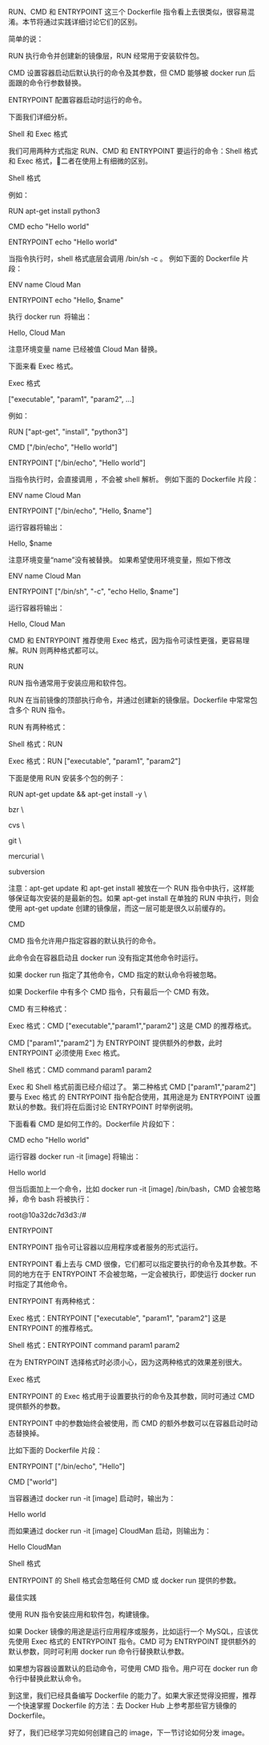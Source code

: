 RUN、CMD 和 ENTRYPOINT 这三个 Dockerfile 指令看上去很类似，很容易混淆。本节将通过实践详细讨论它们的区别。

简单的说：

RUN 执行命令并创建新的镜像层，RUN 经常用于安装软件包。

CMD 设置容器启动后默认执行的命令及其参数，但 CMD 能够被 docker run 后面跟的命令行参数替换。

ENTRYPOINT 配置容器启动时运行的命令。

下面我们详细分析。

Shell 和 Exec 格式

我们可用两种方式指定 RUN、CMD 和 ENTRYPOINT 要运行的命令：Shell 格式和 Exec 格式，二者在使用上有细微的区别。

Shell 格式

<instruction> <command>


例如：

RUN apt-get install python3  

CMD echo "Hello world"  

ENTRYPOINT echo "Hello world" 


当指令执行时，shell 格式底层会调用 /bin/sh -c <command> 。
例如下面的 Dockerfile 片段：

ENV name Cloud Man  

ENTRYPOINT echo "Hello, $name" 


执行 docker run <image> 将输出：

Hello, Cloud Man

 

注意环境变量 name 已经被值 Cloud Man 替换。

下面来看 Exec 格式。

Exec 格式

<instruction> ["executable", "param1", "param2", ...]

 

例如：

RUN ["apt-get", "install", "python3"]  

CMD ["/bin/echo", "Hello world"]  

ENTRYPOINT ["/bin/echo", "Hello world"]

 

当指令执行时，会直接调用 <command>，不会被 shell 解析。
例如下面的 Dockerfile 片段：

ENV name Cloud Man  

ENTRYPOINT ["/bin/echo", "Hello, $name"]

 

运行容器将输出：

Hello, $name

 

注意环境变量“name”没有被替换。
如果希望使用环境变量，照如下修改

ENV name Cloud Man  

ENTRYPOINT ["/bin/sh", "-c", "echo Hello, $name"]

 

运行容器将输出：

Hello, Cloud Man

 

CMD 和 ENTRYPOINT 推荐使用 Exec 格式，因为指令可读性更强，更容易理解。RUN 则两种格式都可以。

RUN

RUN 指令通常用于安装应用和软件包。

RUN 在当前镜像的顶部执行命令，并通过创建新的镜像层。Dockerfile 中常常包含多个 RUN 指令。

RUN 有两种格式：

Shell 格式：RUN

Exec 格式：RUN ["executable", "param1", "param2"]

下面是使用 RUN 安装多个包的例子：

RUN apt-get update && apt-get install -y \  

 bzr \

 cvs \

 git \

 mercurial \

 subversion

 

注意：apt-get update 和 apt-get install 被放在一个 RUN 指令中执行，这样能够保证每次安装的是最新的包。如果 apt-get install 在单独的 RUN 中执行，则会使用 apt-get update 创建的镜像层，而这一层可能是很久以前缓存的。

CMD

CMD 指令允许用户指定容器的默认执行的命令。

此命令会在容器启动且 docker run 没有指定其他命令时运行。

如果 docker run 指定了其他命令，CMD 指定的默认命令将被忽略。

如果 Dockerfile 中有多个 CMD 指令，只有最后一个 CMD 有效。

CMD 有三种格式：

Exec 格式：CMD ["executable","param1","param2"]
这是 CMD 的推荐格式。

CMD ["param1","param2"] 为 ENTRYPOINT 提供额外的参数，此时 ENTRYPOINT 必须使用 Exec 格式。

Shell 格式：CMD command param1 param2

Exec 和 Shell 格式前面已经介绍过了。
第二种格式 CMD ["param1","param2"] 要与 Exec 格式 的 ENTRYPOINT 指令配合使用，其用途是为 ENTRYPOINT 设置默认的参数。我们将在后面讨论 ENTRYPOINT 时举例说明。

下面看看 CMD 是如何工作的。Dockerfile 片段如下：

CMD echo "Hello world"

 

运行容器 docker run -it [image] 将输出：

Hello world

 

但当后面加上一个命令，比如 docker run -it [image] /bin/bash，CMD 会被忽略掉，命令 bash 将被执行：

root@10a32dc7d3d3:/#

 

ENTRYPOINT

ENTRYPOINT 指令可让容器以应用程序或者服务的形式运行。

ENTRYPOINT 看上去与 CMD 很像，它们都可以指定要执行的命令及其参数。不同的地方在于 ENTRYPOINT 不会被忽略，一定会被执行，即使运行 docker run 时指定了其他命令。

ENTRYPOINT 有两种格式：

Exec 格式：ENTRYPOINT ["executable", "param1", "param2"] 这是 ENTRYPOINT 的推荐格式。

Shell 格式：ENTRYPOINT command param1 param2

在为 ENTRYPOINT 选择格式时必须小心，因为这两种格式的效果差别很大。

Exec 格式

ENTRYPOINT 的 Exec 格式用于设置要执行的命令及其参数，同时可通过 CMD 提供额外的参数。

ENTRYPOINT 中的参数始终会被使用，而 CMD 的额外参数可以在容器启动时动态替换掉。

比如下面的 Dockerfile 片段：

ENTRYPOINT ["/bin/echo", "Hello"]  

CMD ["world"]

 

当容器通过 docker run -it [image] 启动时，输出为：

Hello world

 

而如果通过 docker run -it [image] CloudMan 启动，则输出为：

Hello CloudMan

 

Shell 格式

ENTRYPOINT 的 Shell 格式会忽略任何 CMD 或 docker run 提供的参数。

最佳实践

使用 RUN 指令安装应用和软件包，构建镜像。

如果 Docker 镜像的用途是运行应用程序或服务，比如运行一个 MySQL，应该优先使用 Exec 格式的 ENTRYPOINT 指令。CMD 可为 ENTRYPOINT 提供额外的默认参数，同时可利用 docker run 命令行替换默认参数。

如果想为容器设置默认的启动命令，可使用 CMD 指令。用户可在 docker run 命令行中替换此默认命令。

到这里，我们已经具备编写 Dockerfile 的能力了。如果大家还觉得没把握，推荐一个快速掌握 Dockerfile 的方法：去 Docker Hub 上参考那些官方镜像的 Dockerfile。

好了，我们已经学习完如何创建自己的 image，下一节讨论如何分发 image。